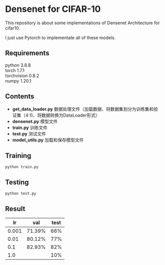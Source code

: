 # Densenet for CIFAR-10
This repository is about some implementations of Densenet Architecture for cifar10.  
  
I just use Pytorch to implementate all of these models.  
  
## Requirements
python        3.8.8  
torch         1.7.1  
torchvision   0.8.2  
numpy         1.20.1  
  
## Contents
- **get_data_loader.py** 数据处理文件（加载数据、将数据集划分为训练集和验证集（4:1)、将数据转换为DataLoader形式）
- **densenet.py** 模型文件
- **train.py** 训练文件
- **test.py** 测试文件
- **model_utils.py** 加载和保存模型文件
  
## Training
  `python train.py`  
    
## Testing
  `python test.py`  
  
## Result
|  lr     | val | test |
|  ---- | ----  | ----  |
| 0.001 | 71.39% | 66% |
| 0.01  | 80.12% | 77% |
| 0.1   |82.93% | 82% |
| 1.0   |      |10%  |
